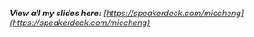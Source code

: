 <div id="decks"></div>

_**View all my slides here:** [https://speakerdeck.com/miccheng](https://speakerdeck.com/miccheng)_